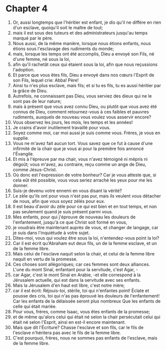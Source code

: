 # Chapter 4

1. Or, aussi longtemps que l'héritier est enfant, je dis qu'il ne diffère en rien d'un esclave, quoiqu'il soit le maître de tout;
2. mais il est sous des tuteurs et des administrateurs jusqu'au temps marqué par le père.
3. Nous aussi, de la même manière, lorsque nous étions enfants, nous étions sous l'esclavage des rudiments du monde;
4. mais, lorsque les temps ont été accomplis, Dieu a envoyé son Fils, né d'une femme, né sous la loi,
5. afin qu'il rachetât ceux qui étaient sous la loi, afin que nous reçussions l'adoption.
6. Et parce que vous êtes fils, Dieu a envoyé dans nos cœurs l'Esprit de son Fils, lequel crie: Abba! Père!
7. Ainsi tu n'es plus esclave, mais fils; et si tu es fils, tu es aussi héritier par la grâce de Dieu.
8. Autrefois, ne connaissant pas Dieu, vous serviez des dieux qui ne le sont pas de leur nature;
9. mais à présent que vous avez connu Dieu, ou plutôt que vous avez été connus de Dieu, comment retournez-vous à ces faibles et pauvres rudiments, auxquels de nouveau vous voulez vous asservir encore?
10. Vous observez les jours, les mois, les temps et les années!
11. Je crains d'avoir inutilement travaillé pour vous.
12. Soyez comme moi, car moi aussi je suis comme vous. Frères, je vous en supplie.
13. Vous ne m'avez fait aucun tort. Vous savez que ce fut à cause d'une infirmité de la chair que je vous ai pour la première fois annoncé l'Évangile.
14. Et mis à l'épreuve par ma chair, vous n'avez témoigné ni mépris ni dégoût; vous m'avez, au contraire, reçu comme un ange de Dieu, comme Jésus-Christ.
15. Où donc est l'expression de votre bonheur? Car je vous atteste que, si cela eût été possible, vous vous seriez arraché les yeux pour me les donner.
16. Suis-je devenu votre ennemi en vous disant la vérité?
17. Le zèle qu'ils ont pour vous n'est pas pur, mais ils veulent vous détacher de nous, afin que vous soyez zélés pour eux.
18. Il est beau d'avoir du zèle pour ce qui est bien et en tout temps, et non pas seulement quand je suis présent parmi vous.
19. Mes enfants, pour qui j'éprouve de nouveau les douleurs de l'enfantement, jusqu'à ce que Christ soit formé en vous,
20. je voudrais être maintenant auprès de vous, et changer de langage, car je suis dans l'inquiétude à votre sujet.
21. Dites-moi, vous qui voulez être sous la loi, n'entendez-vous point la loi?
22. Car il est écrit qu'Abraham eut deux fils, un de la femme esclave, et un de la femme libre.
23. Mais celui de l'esclave naquit selon la chair, et celui de la femme libre naquit en vertu de la promesse.
24. Ces choses sont allégoriques; car ces femmes sont deux alliances. L'une du mont Sinaï, enfantant pour la servitude, c'est Agar, -
25. car Agar, c'est le mont Sinaï en Arabie, -et elle correspond à la Jérusalem actuelle, qui est dans la servitude avec ses enfants.
26. Mais la Jérusalem d'en haut est libre, c'est notre mère;
27. car il est écrit: Réjouis-toi, stérile, toi qui n'enfantes point! Éclate et pousse des cris, toi qui n'as pas éprouvé les douleurs de l'enfantement! Car les enfants de la délaissée seront plus nombreux Que les enfants de celle qui était mariée.
28. Pour vous, frères, comme Isaac, vous êtes enfants de la promesse;
29. et de même qu'alors celui qui était né selon la chair persécutait celui qui était né selon l'Esprit, ainsi en est-il encore maintenant.
30. Mais que dit l'Écriture? Chasse l'esclave et son fils, car le fils de l'esclave n'héritera pas avec le fils de la femme libre.
31. C'est pourquoi, frères, nous ne sommes pas enfants de l'esclave, mais de la femme libre.

